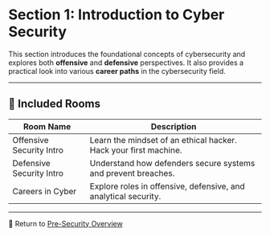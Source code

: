 # Section 1: Introduction to Cyber Security

This section introduces the foundational concepts of cybersecurity and explores both **offensive** and **defensive** perspectives. It also provides a practical look into various **career paths** in the cybersecurity field.

---

## 🔖 Included Rooms

| Room Name                | Description                                               |
|--------------------------|-----------------------------------------------------------|
| Offensive Security Intro | Learn the mindset of an ethical hacker. Hack your first machine. |
| Defensive Security Intro | Understand how defenders secure systems and prevent breaches. |
| Careers in Cyber         | Explore roles in offensive, defensive, and analytical security. |

---

🔗 Return to [Pre-Security Overview](../README.md)
